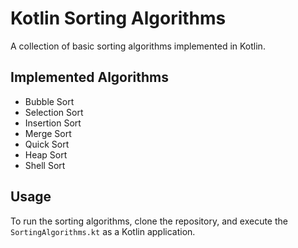 # Kotlin Sorting Algorithms
A collection of basic sorting algorithms implemented in Kotlin.

## Implemented Algorithms
- Bubble Sort
- Selection Sort
- Insertion Sort
- Merge Sort
- Quick Sort
- Heap Sort
- Shell Sort

## Usage
To run the sorting algorithms, clone the repository, and execute the `SortingAlgorithms.kt` as a Kotlin application.
